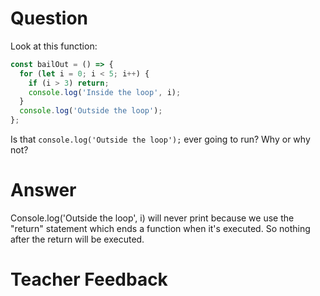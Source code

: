 # Question
Look at this function:

```js
const bailOut = () => {
  for (let i = 0; i < 5; i++) {
    if (i > 3) return;
    console.log('Inside the loop', i);
  }
  console.log('Outside the loop');
};
```

Is that `console.log('Outside the loop');` ever going to run? Why or why not?

# Answer
Console.log('Outside the loop', i) will never print because we use the "return" statement which ends a function when it's executed. So nothing after the return will be executed. 

# Teacher Feedback
